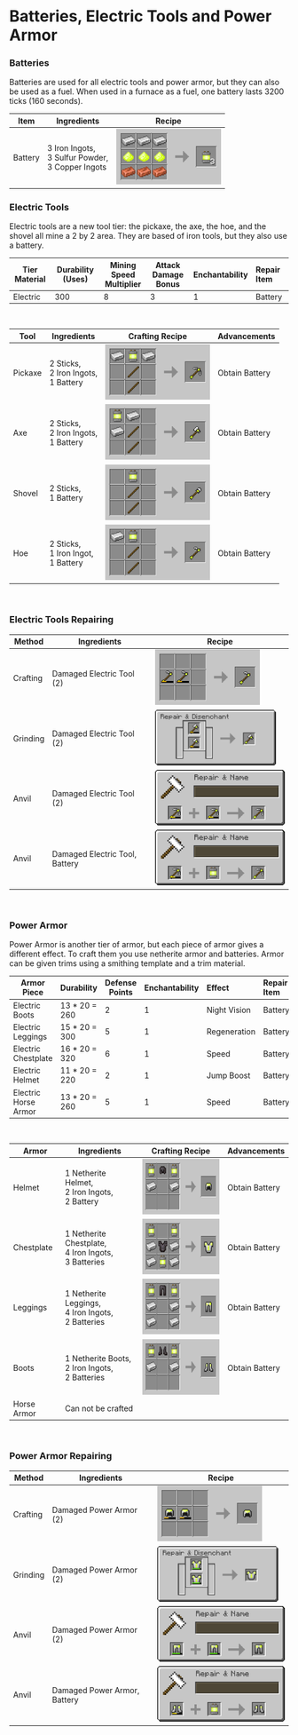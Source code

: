 # Batteries, Electric Tools and Power Armor

### Batteries

Batteries are used for all electric tools and power armor, 
but they can also be used as a fuel.
When used in a furnace as a fuel, 
one battery lasts 3200 ticks (160 seconds).

| Item    | Ingredients                                              | Recipe                                                                 |
|---------|----------------------------------------------------------|------------------------------------------------------------------------|
| Battery | 3 Iron Ingots,<br/>3 Sulfur Powder,<br/>3 Copper Ingots  | <img src="./img/recipe_sulfur_3.png" alt="Sulfur Recipe" height="100"> |


### Electric Tools

Electric tools are a new tool tier: the pickaxe, the axe, the hoe, and the shovel all mine a 2 by
2 area. They are based of iron tools, but they also use a battery.

| Tier Material | Durability (Uses) | Mining Speed <br/>Multiplier | Attack Damage <br/>Bonus | Enchantability | Repair Item | 
|---------------|-------------------|------------------------------|--------------------------|----------------|:------------|
| Electric      | 300               | 8                            | 3                        | 1              | Battery     |

<br/>

| Tool    | Ingredients                                  | Crafting Recipe                                                            | Advancements   | 
|---------|----------------------------------------------|----------------------------------------------------------------------------|:---------------|
| Pickaxe | 2 Sticks,<br/> 2 Iron Ingots,<br/> 1 Battery | <img src="./img/recipe_electric_3.png" alt="Electric Recipe" height="100"> | Obtain Battery |
| Axe     | 2 Sticks,<br/> 2 Iron Ingots,<br/> 1 Battery | <img src="./img/recipe_electric_1.png" alt="Electric Recipe" height="100"> | Obtain Battery |
| Shovel  | 2 Sticks,<br/> 1 Battery                     | <img src="./img/recipe_electric_4.png" alt="Electric Recipe" height="100"> | Obtain Battery |
| Hoe     | 2 Sticks,<br/> 1 Iron Ingot,<br/> 1 Battery  | <img src="./img/recipe_electric_2.png" alt="Electric Recipe" height="100"> | Obtain Battery |

<br/>

### Electric Tools Repairing

| Method   | Ingredients                         | Recipe                                                                     |
|----------|-------------------------------------|----------------------------------------------------------------------------|
| Crafting | Damaged Electric Tool (2)           | <img src="./img/recipe_electric_6.png" alt="Electric Recipe" height="100"> |
| Grinding | Damaged Electric Tool (2)           | <img src="./img/recipe_electric_7.png" alt="Electric Recipe" height="100"> |
| Anvil    | Damaged Electric Tool (2)           | <img src="./img/recipe_electric_8.png" alt="Electric Recipe" height="100"> |
| Anvil    | Damaged Electric Tool, <br/>Battery | <img src="./img/recipe_electric_9.png" alt="Electric Recipe" height="100"> |

<br/>

### Power Armor
Power Armor is another tier of armor, but each piece of armor gives a different effect. 
To craft them you use netherite armor and batteries.
Armor can be given trims using a smithing template and a trim material.


| Armor Piece               | Durability    | Defense Points | Enchantability | Effect       | Repair Item | 
|---------------------------|---------------|----------------|----------------|:-------------|:------------|
| Electric Boots            | 13 * 20 = 260 | 2              | 1              | Night Vision | Battery     |
| Electric Leggings         | 15 * 20 = 300 | 5              | 1              | Regeneration | Battery     |
| Electric Chestplate       | 16 * 20 = 320 | 6              | 1              | Speed        | Battery     |
| Electric Helmet           | 11 * 20 = 220 | 2              | 1              | Jump Boost   | Battery     |
| Electric <br/>Horse Armor | 13 * 20 = 260 | 5              | 1              | Speed        | Battery     |

<br/>

| Armor       | Ingredients                                                  | Crafting Recipe                                                             | Advancements   | 
|-------------|--------------------------------------------------------------|-----------------------------------------------------------------------------|:---------------|
| Helmet      | 1 Netherite Helmet,<br/> 2 Iron Ingots,<br/> 2 Battery       | <img src="./img/recipe_electric_5.png" alt="Electric Recipe" height="100">  | Obtain Battery |
| Chestplate  | 1 Netherite Chestplate,<br/> 4 Iron Ingots,<br/> 3 Batteries | <img src="./img/recipe_electric_10.png" alt="Electric Recipe" height="100"> | Obtain Battery |
| Leggings    | 1 Netherite Leggings,<br/> 4 Iron Ingots,<br/> 2 Batteries   | <img src="./img/recipe_electric_11.png" alt="Electric Recipe" height="100"> | Obtain Battery |
| Boots       | 1 Netherite Boots,<br/> 2 Iron Ingots,<br/> 2 Batteries      | <img src="./img/recipe_electric_12.png" alt="Electric Recipe" height="100"> | Obtain Battery |
| Horse Armor | Can not be crafted                                           |                                                                             |                |

<br/>

### Power Armor Repairing

| Method   | Ingredients                       | Recipe                                                                      |
|----------|-----------------------------------|-----------------------------------------------------------------------------|
| Crafting | Damaged Power Armor (2)           | <img src="./img/recipe_electric_13.png" alt="Electric Recipe" height="100"> |
| Grinding | Damaged Power Armor (2)           | <img src="./img/recipe_electric_14.png" alt="Electric Recipe" height="100"> |
| Anvil    | Damaged Power Armor (2)           | <img src="./img/recipe_electric_15.png" alt="Electric Recipe" height="100"> |
| Anvil    | Damaged Power Armor, <br/>Battery | <img src="./img/recipe_electric_16.png" alt="Electric Recipe" height="100"> |
